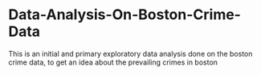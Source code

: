 # Data-Analysis-On-Boston-Crime-Data
This is an initial and primary exploratory data analysis done on the boston crime data, to get an idea about the prevailing crimes in boston 
